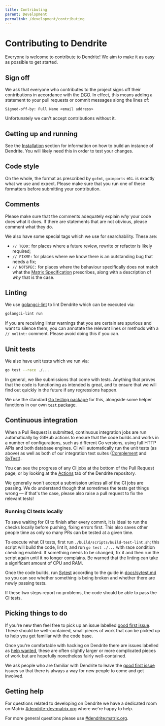 ```yaml
---
title: Contributing
parent: Development
permalink: /development/contributing
---
```


# Contributing to Dendrite

Everyone is welcome to contribute to Dendrite! We aim to make it as easy as
possible to get started.

## Sign off

We ask that everyone who contributes to the project signs off their contributions
in accordance with the [DCO](https://github.com/matrix-org/matrix-spec/blob/main/CONTRIBUTING.rst#sign-off).
In effect, this means adding a statement to your pull requests or commit messages
along the lines of:

```
Signed-off-by: Full Name <email address>
```

Unfortunately we can't accept contributions without it.

## Getting up and running

See the [Installation](installation) section for information on how to build an
instance of Dendrite. You will likely need this in order to test your changes.

## Code style

On the whole, the format as prescribed by `gofmt`, `goimports` etc. is exactly
what we use and expect. Please make sure that you run one of these formatters before
submitting your contribution.

## Comments

Please make sure that the comments adequately explain _why_ your code does what it
does. If there are statements that are not obvious, please comment what they do.

We also have some special tags which we use for searchability. These are:

- `// TODO:` for places where a future review, rewrite or refactor is likely required;
- `// FIXME:` for places where we know there is an outstanding bug that needs a fix;
- `// NOTSPEC:` for places where the behaviour specifically does not match what the
  [Matrix Specification](https://spec.matrix.org/) prescribes, along with a description
  of _why_ that is the case.

## Linting

We use [golangci-lint](https://github.com/golangci/golangci-lint) to lint Dendrite
which can be executed via:

```bash
golangci-lint run
```

If you are receiving linter warnings that you are certain are spurious and want to
silence them, you can annotate the relevant lines or methods with a `// nolint:`
comment. Please avoid doing this if you can.

## Unit tests

We also have unit tests which we run via:

```bash
go test --race ./...
```

In general, we like submissions that come with tests. Anything that proves that the
code is functioning as intended is great, and to ensure that we will find out quickly
in the future if any regressions happen.

We use the standard [Go testing package](https://gobyexample.com/testing) for this,
alongside some helper functions in our own [`test` package](https://pkg.go.dev/github.com/matrix-org/dendrite/test).

## Continuous integration

When a Pull Request is submitted, continuous integration jobs are run automatically
by GitHub actions to ensure that the code builds and works in a number of configurations,
such as different Go versions, using full HTTP APIs and both database engines.
CI will automatically run the unit tests (as above) as well as both of our integration
test suites ([Complement](https://github.com/matrix-org/complement) and
[SyTest](https://github.com/matrix-org/sytest)).

You can see the progress of any CI jobs at the bottom of the Pull Request page, or by
looking at the [Actions](https://github.com/matrix-org/dendrite/actions) tab of the Dendrite
repository.

We generally won't accept a submission unless all of the CI jobs are passing. We
do understand though that sometimes the tests get things wrong — if that's the case,
please also raise a pull request to fix the relevant tests!

### Running CI tests locally

To save waiting for CI to finish after every commit, it is ideal to run the
checks locally before pushing, fixing errors first. This also saves other people
time as only so many PRs can be tested at a given time.

To execute what CI tests, first run `./build/scripts/build-test-lint.sh`; this
script will build the code, lint it, and run `go test ./...` with race condition
checking enabled. If something needs to be changed, fix it and then run the
script again until it no longer complains. Be warned that the linting can take a
significant amount of CPU and RAM.

Once the code builds, run [Sytest](https://github.com/matrix-org/sytest)
according to the guide in
[docs/sytest.md](https://github.com/matrix-org/dendrite/blob/main/docs/sytest.md#using-a-sytest-docker-image)
so you can see whether something is being broken and whether there are newly
passing tests.

If these two steps report no problems, the code should be able to pass the CI
tests.

## Picking things to do

If you're new then feel free to pick up an issue labelled [good first
issue](https://github.com/matrix-org/dendrite/labels/good%20first%20issue).
These should be well-contained, small pieces of work that can be picked up to
help you get familiar with the code base.

Once you're comfortable with hacking on Dendrite there are issues labelled as
[help wanted](https://github.com/matrix-org/dendrite/labels/help-wanted),
these are often slightly larger or more complicated pieces of work but are
hopefully nonetheless fairly well-contained.

We ask people who are familiar with Dendrite to leave the [good first
issue](https://github.com/matrix-org/dendrite/labels/good%20first%20issue)
issues so that there is always a way for new people to come and get involved.

## Getting help

For questions related to developing on Dendrite we have a dedicated room on
Matrix [#dendrite-dev:matrix.org](https://matrix.to/#/#dendrite-dev:matrix.org)
where we're happy to help.

For more general questions please use [#dendrite:matrix.org](https://matrix.to/#/#dendrite:matrix.org).
